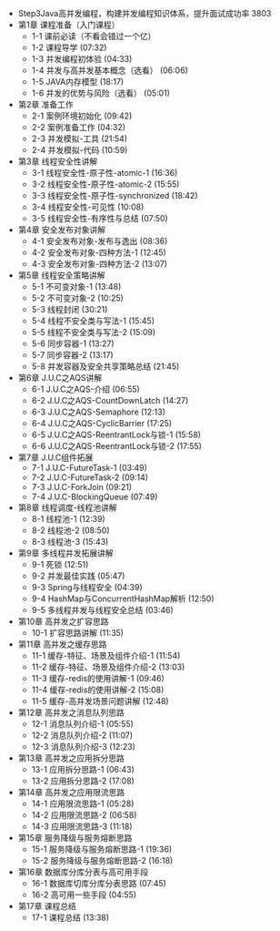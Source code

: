 - Step3Java高并发编程，构建并发编程知识体系，提升面试成功率 3803
- 第1章 课程准备（入门课程）
	- 1-1 课前必读（不看会错过一个亿）
	- 1-2 课程导学  (07:32)
	- 1-3 并发编程初体验  (04:33)
	- 1-4 并发与高并发基本概念（选看）  (06:06)
	- 1-5 JAVA内存模型  (18:17)
	- 1-6 并发的优势与风险（选看）  (05:01)
- 第2章 准备工作
	- 2-1 案例环境初始化  (09:42)
	- 2-2 案例准备工作  (04:32)
	- 2-3 并发模拟-工具  (21:54)
	- 2-4 并发模拟-代码  (10:59)
- 第3章 线程安全性讲解
	- 3-1 线程安全性-原子性-atomic-1  (16:36)
	- 3-2 线程安全性-原子性-atomic-2  (15:55)
	- 3-3 线程安全性-原子性-synchronized  (18:42)
	- 3-4 线程安全性-可见性  (10:08)
	- 3-5 线程安全性-有序性与总结  (07:50)
- 第4章 安全发布对象讲解
	- 4-1 安全发布对象-发布与逸出  (08:36)
	- 4-2 安全发布对象-四种方法-1  (12:45)
	- 4-3 安全发布对象-四种方法-2  (13:07)
- 第5章 线程安全策略讲解
	- 5-1 不可变对象-1  (13:48)
	- 5-2 不可变对象-2  (10:25)
	- 5-3 线程封闭  (30:21)
	- 5-4 线程不安全类与写法-1  (15:45)
	- 5-5 线程不安全类与写法-2  (15:09)
	- 5-6 同步容器-1  (13:27)
	- 5-7 同步容器-2  (13:17)
	- 5-8 并发容器及安全共享策略总结  (21:45)
- 第6章 J.U.C之AQS讲解
	- 6-1 J.U.C之AQS-介绍  (06:55)
	- 6-2 J.U.C之AQS-CountDownLatch  (14:27)
	- 6-3 J.U.C之AQS-Semaphore  (12:13)
	- 6-4 J.U.C之AQS-CyclicBarrier  (17:25)
	- 6-5 J.U.C之AQS-ReentrantLock与锁-1  (15:58)
	- 6-6 J.U.C之AQS-ReentrantLock与锁-2  (17:55)
- 第7章 J.U.C组件拓展
	- 7-1 J.U.C-FutureTask-1  (03:49)
	- 7-2 J.U.C-FutureTask-2  (09:14)
	- 7-3 J.U.C-ForkJoin  (09:21)
	- 7-4 J.U.C-BlockingQueue  (07:49)
- 第8章 线程调度-线程池讲解
	- 8-1 线程池-1  (12:39)
	- 8-2 线程池-2  (08:50)
	- 8-3 线程池-3  (15:43)
- 第9章 多线程并发拓展讲解
	- 9-1 死锁  (12:51)
	- 9-2 并发最佳实践  (05:47)
	- 9-3 Spring与线程安全  (04:39)
	- 9-4 HashMap与ConcurrentHashMap解析  (12:50)
	- 9-5 多线程并发与线程安全总结  (03:46)
- 第10章 高并发之扩容思路
	- 10-1 扩容思路讲解  (11:35)
- 第11章 高并发之缓存思路
	- 11-1 缓存-特征、场景及组件介绍-1  (11:54)
	- 11-2 缓存-特征、场景及组件介绍-2  (13:03)
	- 11-3 缓存-redis的使用讲解-1  (09:46)
	- 11-4 缓存-redis的使用讲解-2  (15:08)
	- 11-5 缓存-高并发场景问题讲解  (12:48)
- 第12章 高并发之消息队列思路
	- 12-1 消息队列介绍-1  (05:55)
	- 12-2 消息队列介绍-2  (11:07)
	- 12-3 消息队列介绍-3  (12:23)
- 第13章 高并发之应用拆分思路
	- 13-1 应用拆分思路-1  (06:43)
	- 13-2 应用拆分思路-2  (17:08)
- 第14章 高并发之应用限流思路
	- 14-1 应用限流思路-1  (05:28)
	- 14-2 应用限流思路-2  (06:58)
	- 14-3 应用限流思路-3  (11:18)
- 第15章 服务降级与服务熔断思路
	- 15-1 服务降级与服务熔断思路-1  (19:36)
	- 15-2 服务降级与服务熔断思路-2  (16:18)
- 第16章 数据库分库分表与高可用手段
	- 16-1 数据库切库分库分表思路  (07:45)
	- 16-2 高可用一些手段  (04:55)
- 第17章 课程总结
	- 17-1 课程总结  (13:38)